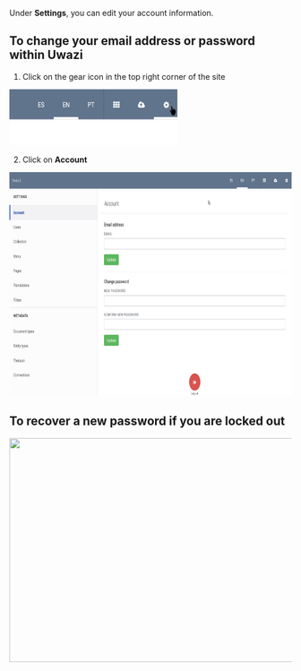 Under **Settings**, you can edit your account information.

## To change your email address or password within Uwazi

1. Click on the gear icon in the top right corner of the site

<img src="https://raw.githubusercontent.com/huridocs/uwazi-assets/master/wiki/screenshots/settings_link.jpg" width="300" height="100">

2. Click on **Account**

<img src="https://raw.githubusercontent.com/huridocs/uwazi-assets/master/wiki/screenshots/account.jpg" width="800" height="400">


## To recover a new password if you are locked out

<img src="https://user-images.githubusercontent.com/56067374/72874751-019ce380-3cf3-11ea-812f-c0d23e464694.png" width="600" height="400">
